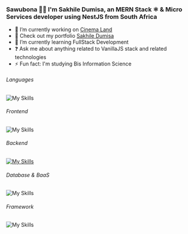
### Sawubona 🙌🏾 I'm Sakhile Dumisa, an MERN Stack ⚛️ & Micro Services developer using NestJS from South Africa
  

- 🔭 I’m currently working on [Cinema Land](https://cinema-land.vercel.app)
- 🔭 Check out my portfolio [Sakhile Dumisa](https://sakhile-dumisa.vercel.app)  
- 🌱 I’m currently learning FullStack Development  
- ❓ Ask me about anything related to VanillaJS stack and related technologies  
- ⚡ Fun fact: I'm studying Bis Information Science

  
###### Languages  
![My Skills](https://go-skill-icons.vercel.app/api/icons?i=js,ts)

###### Frontend  
![My Skills](https://go-skill-icons.vercel.app/api/icons?i=html,css,react,tailwind,sass)

###### Backend  
[![My Skills](https://skillicons.dev/icons?i=nodejs,express,nest)](https://skillicons.dev)

###### Database & BaaS
![My Skills](https://go-skill-icons.vercel.app/api/icons?i=mongodb,supabase,mysql,sqlite)


###### Framework  
![My Skills](https://go-skill-icons.vercel.app/api/icons?i=nextjs)

###

